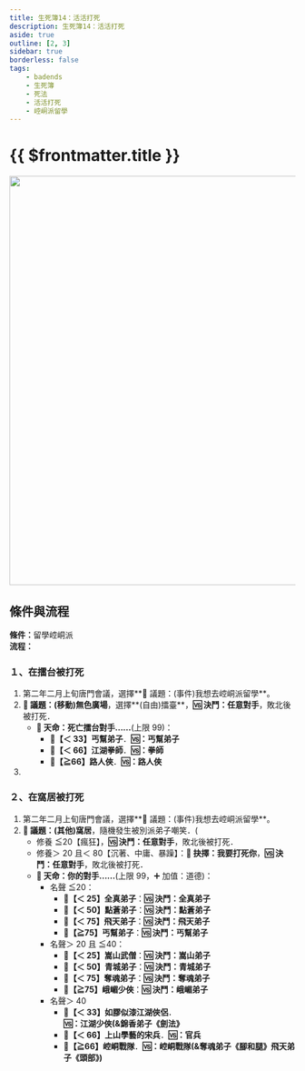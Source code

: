 ```yaml
---
title: 生死簿14：活活打死
description: 生死簿14：活活打死
aside: true
outline: [2, 3]
sidebar: true
borderless: false
tags:
    - badends
    - 生死簿
    - 死法
    - 活活打死
    - 崆峒派留學
---
```


# {{ $frontmatter.title }}

<img width="720" src="/images/badends/badend14.webp">

## 條件與流程

<b>條件：</b>留學崆峒派<br>
<b>流程：</b><br>

### １、在擂台被打死

1. 第二年二月上旬唐門會議，選擇**📜 議題：(事件)我想去崆峒派留學**。
2. **📜 議題：(移動)無色廣場**，選擇**(自由)擂臺**，**🆚 決鬥：任意對手**，敗北後被打死．
    - **🎲 天命：死亡擂台對手......**(上限 99)：
        - **🧾【＜ 33】丐幫弟子**．**🆚：丐幫弟子**
        - **🧾【＜ 66】江湖拳師**．**🆚：拳師**
        - **🧾【≧66】路人俠**．**🆚：路人俠**
3.

### ２、在窩居被打死

1. 第二年二月上旬唐門會議，選擇**📜 議題：(事件)我想去崆峒派留學**。
2. **📜 議題：(其他)窩居**，隨機發生被別派弟子嘲笑．(
    - 修養 ≦20【瘋狂】，**🆚 決鬥：任意對手**，敗北後被打死．
    - 修養＞ 20 且＜ 80【沉著、中庸、暴躁】：**📖 抉擇：我要打死你**，**🆚 決鬥：任意對手**，敗北後被打死．
    - **🎲 天命：你的對手......**(上限 99，➕ 加值：道德)：
        - 名聲 ≦20：
            - **🧾【＜ 25】全真弟子**：**🆚 決鬥：全真弟子**
            - **🧾【＜ 50】點蒼弟子**：**🆚 決鬥：點蒼弟子**
            - **🧾【＜ 75】飛天弟子**：**🆚 決鬥：飛天弟子**
            - **🧾【≧75】丐幫弟子**：**🆚 決鬥：丐幫弟子**
        - 名聲＞ 20 且 ≦40：
            - **🧾【＜ 25】嵩山武僧**：**🆚 決鬥：嵩山弟子**
            - **🧾【＜ 50】青城弟子**：**🆚 決鬥：青城弟子**
            - **🧾【＜ 75】奪魂弟子**：**🆚 決鬥：奪魂弟子**
            - **🧾【≧75】峨嵋少俠**：**🆚 決鬥：峨嵋弟子**
        - 名聲＞ 40
            - **🧾【＜ 33】如膠似漆江湖俠侶**．**🆚：江湖少俠(&錦香弟子《劍法》**
            - **🧾【＜ 66】上山學藝的宋兵**．**🆚：官兵**
            - **🧾【≧66】崆峒戰隊**．**🆚：崆峒戰隊(&奪魂弟子《腳和腿》飛天弟子《頭部》)**
